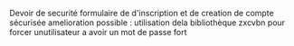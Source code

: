 Devoir de securité formulaire de d'inscription et de creation de compte sécurisée
amelioration possible : utilisation dela bibliothèque zxcvbn pour forcer unutilisateur a avoir un mot de passe fort